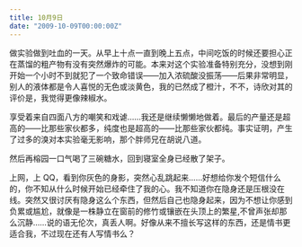 ```yaml
---
title: 10月9日
date: "2009-10-09T00:00:00Z"
---
```


做实验做到吐血的一天。从早上十点一直到晚上五点，中间吃饭的时候还要担心正在蒸馏的粗产物有没有突然爆炸的可能。本来对这个实验准备特别充分，没想到刚开始一个小时不到就犯了一个致命错误——加入浓硫酸没振荡——后果非常明显，别人的液体都是令人喜悦的无色或淡黄色，我的已然成了橙汁，不不，诗欣对其的评价是，我觉得更像辣椒水。

享受着来自四面八方的嘲笑和戏谑……我还是继续懒懒地做着。最后的产量还是超高的——比那些家伙都多，纯度也是超高的——比那些家伙都纯。事实证明，产生了过多的溴对本实验毫无影响，那个胖师兄在胡说八道。

然后再榕园一口气喝了三碗糖水，回到寝室全身已经散了架子。

上网，上 QQ，看到你灰色的身影，突然心乱跳起来……好想给你发个短信什么的，你不知从什么时候开始已经牵住了我的心。我不知道你在隐身还是压根没在线。突然又很讨厌有隐身这么个东西，但然后自己也隐身起来，因为不想让你感到负累或尴尬，就像是一株静立在窗前的修竹或镶嵌在头顶上的繁星,不曾声张却那么沉静……说的语无伦次，真丢人啊。好像从来不擅长写这样的东西，还是情书更适合我，不过现在还有人写情书么？
